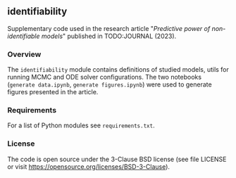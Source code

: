 ## identifiability
Supplementary code used in the research article "_Predictive power of non-identifiable models_" published in TODO:JOURNAL (2023).

### Overview
The `identifiability` module contains definitions of studied models, utils for running MCMC and ODE solver configurations. The two notebooks (`generate data.ipynb`, `generate figures.ipynb`) were used to generate figures presented in the article.

### Requirements
For a list of Python modules see `requirements.txt`.

### License
The code is open source under the 3-Clause BSD license (see file LICENSE or visit https://opensource.org/licenses/BSD-3-Clause).
